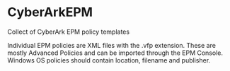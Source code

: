 # CyberArkEPM
Collect of CyberArk EPM policy templates

Individual EPM policies are XML files with the .vfp extension.  These are mostly Advanced Policies and can be imported through the EPM Console. Windows OS policies should contain location, filename and publisher.
